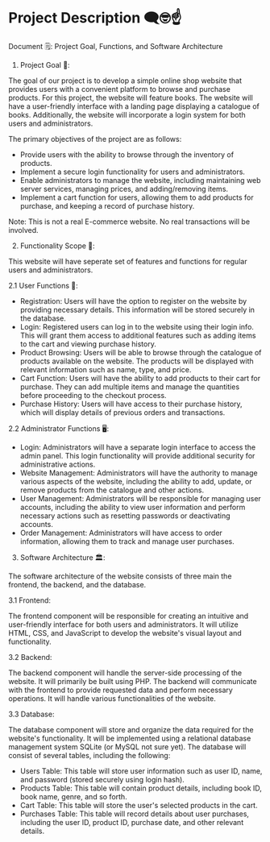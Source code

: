 # Project Description 🗨️🤓☝️ 

Document 🗒️: Project Goal, Functions, and Software Architecture


1. Project Goal 🏹:

The goal of our project is to develop a simple online shop website that provides users with a convenient platform to browse and purchase products. For this project, the website will feature books. The website will have a user-friendly interface with a landing page displaying a catalogue of books. Additionally, the website will incorporate a login system for both users and administrators. 

The primary objectives of the project are as follows:
- Provide users with the ability to browse through the inventory of products.
- Implement a secure login functionality for users and administrators.
- Enable administrators to manage the website, including maintaining web server services, managing prices, and adding/removing items.
- Implement a cart function for users, allowing them to add products for purchase, and keeping a record of purchase history.

Note: This is not a real E-commerce website. No real transactions will be involved.


2. Functionality Scope 🔎:

This website will have seperate set of features and functions for regular users and administrators.

2.1 User Functions 👤:
- Registration: Users will have the option to register on the website by providing necessary details. This information will be stored securely in the database.
- Login: Registered users can log in to the website using their login info. This will grant them access to additional features such as adding items to the cart and viewing purchase history.
- Product Browsing: Users will be able to browse through the catalogue of products available on the website. The products will be displayed with relevant information such as name, type, and price.
- Cart Function: Users will have the ability to add products to their cart for purchase. They can add multiple items and manage the quantities before proceeding to the checkout process.
- Purchase History: Users will have access to their purchase history, which will display details of previous orders and transactions.

2.2 Administrator Functions 🖥️:
- Login: Administrators will have a separate login interface to access the admin panel. This login functionality will provide additional security for administrative actions.
- Website Management: Administrators will have the authority to manage various aspects of the website, including the ability to add, update, or remove products from the catalogue and other actions.
- User Management: Administrators will be responsible for managing user accounts, including the ability to view user information and perform necessary actions such as resetting passwords or deactivating accounts.
- Order Management: Administrators will have access to order information, allowing them to track and manage user purchases.


3. Software Architecture 🏛️:

The software architecture of the website consists of three main the frontend, the backend, and the database.

3.1 Frontend:

The frontend component will be responsible for creating an intuitive and user-friendly interface for both users and administrators. It will utilize HTML, CSS, and JavaScript to develop the website's visual layout and functionality. 

3.2 Backend:

The backend component will handle the server-side processing of the website. It will primarily be built using PHP. The backend will communicate with the frontend to provide requested data and perform necessary operations. It will handle various functionalities of the website.

3.3 Database:

The database component will store and organize the data required for the website's functionality. It will be implemented using a relational database management system SQLite (or MySQL not sure yet). The database will consist of several tables, including the following:

- Users Table: This table will store user information such as user ID, name, and password (stored securely using login hash).
- Products Table: This table will contain product details, including book ID, book name, genre, and so forth.
- Cart Table: This table will store the user's selected products in the cart.
- Purchases Table: This table will record details about user purchases, including the user ID, product ID, purchase date, and other relevant details.
